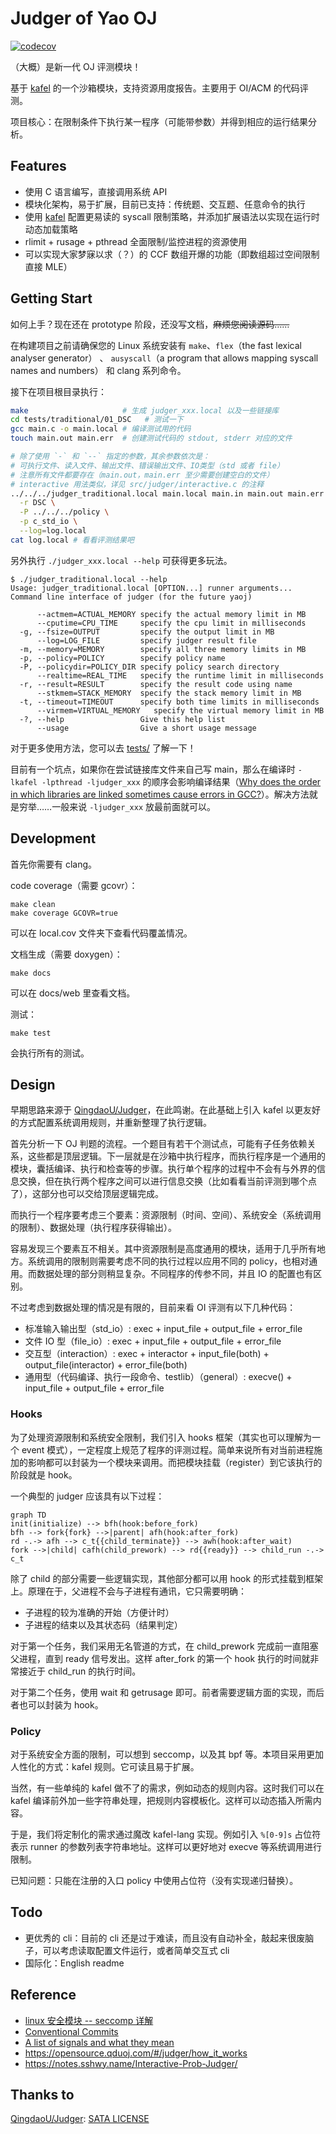 # Judger of Yao OJ

[![codecov](https://codecov.io/gh/sshwy/yaoj-judger/branch/master/graph/badge.svg?token=J2YFL24TOH)](https://codecov.io/gh/sshwy/yaoj-judger)

（大概）是新一代 OJ 评测模块！

基于 [kafel](https://github.com/google/kafel) 的一个沙箱模块，支持资源用度报告。主要用于 OI/ACM 的代码评测。

项目核心：在限制条件下执行某一程序（可能带参数）并得到相应的运行结果分析。

## Features

- 使用 C 语言编写，直接调用系统 API
- 模块化架构，易于扩展，目前已支持：传统题、交互题、任意命令的执行
- 使用 [kafel](https://github.com/google/kafel) 配置更易读的 syscall 限制策略，并添加扩展语法以实现在运行时动态加载策略
- rlimit + rusage + pthread 全面限制/监控进程的资源使用
- 可以实现大家梦寐以求（？）的 CCF 数组开爆的功能（即数组超过空间限制直接 MLE）

## Getting Start

如何上手？现在还在 prototype 阶段，还没写文档，~~麻烦您阅读源码……~~

在构建项目之前请确保您的 Linux 系统安装有 `make`、`flex`（the fast lexical analyser generator） 、 `ausyscall`（a program that allows mapping syscall names and numbers） 和 clang 系列命令。

接下在项目根目录执行：

```bash
make                     # 生成 judger_xxx.local 以及一些链接库
cd tests/traditional/01_DSC   # 测试一下
gcc main.c -o main.local # 编译测试用的代码
touch main.out main.err  # 创建测试代码的 stdout, stderr 对应的文件

# 除了使用 `-` 和 `--` 指定的参数，其余参数依次是：
# 可执行文件、读入文件、输出文件、错误输出文件、IO类型（std 或者 file）
# 注意所有文件都要存在（main.out，main.err 至少需要创建空白的文件）
# interactive 用法类似，详见 src/judger/interactive.c 的注释
../../../judger_traditional.local main.local main.in main.out main.err std \
  -r DSC \
  -P ../../../policy \
  -p c_std_io \
  --log=log.local
cat log.local # 看看评测结果吧
```

另外执行 `./judger_xxx.local --help` 可获得更多玩法。

```
$ ./judger_traditional.local --help
Usage: judger_traditional.local [OPTION...] runner arguments...
Command line interface of judger (for the future yaoj)

      --actmem=ACTUAL_MEMORY specify the actual memory limit in MB
      --cputime=CPU_TIME     specify the cpu limit in milliseconds
  -g, --fsize=OUTPUT         specify the output limit in MB
      --log=LOG_FILE         specify judger result file
  -m, --memory=MEMORY        specify all three memory limits in MB
  -p, --policy=POLICY        specify policy name
  -P, --policydir=POLICY_DIR specify policy search directory
      --realtime=REAL_TIME   specify the runtime limit in milliseconds
  -r, --result=RESULT        specify the result code using name
      --stkmem=STACK_MEMORY  specify the stack memory limit in MB
  -t, --timeout=TIMEOUT      specify both time limits in milliseconds
      --virmem=VIRTUAL_MEMORY   specify the virtual memory limit in MB
  -?, --help                 Give this help list
      --usage                Give a short usage message
```

对于更多使用方法，您可以去 [tests/](https://github.com/sshwy/yaoj-judger/tree/master/tests) 了解一下！

目前有一个坑点，如果你在尝试链接库文件来自己写 main，那么在编译时 `-lkafel -lpthread -ljudger_xxx` 的顺序会影响编译结果（[Why does the order in which libraries are linked sometimes cause errors in GCC?](https://stackoverflow.com/questions/45135/why-does-the-order-in-which-libraries-are-linked-sometimes-cause-errors-in-gcc)）。解决方法就是穷举……一般来说 `-ljudger_xxx` 放最前面就可以。

## Development

首先你需要有 clang。

code coverage（需要 gcovr）：

```
make clean
make coverage GCOVR=true
```

可以在 local.cov 文件夹下查看代码覆盖情况。

文档生成（需要 doxygen）：

```
make docs
```

可以在 docs/web 里查看文档。

测试：

```
make test
```

会执行所有的测试。

## Design

早期思路来源于 [QingdaoU/Judger](https://github.com/QingdaoU/Judger)，在此鸣谢。在此基础上引入 kafel 以更友好的方式配置系统调用规则，并重新整理了执行逻辑。

首先分析一下 OJ 判题的流程。一个题目有若干个测试点，可能有子任务依赖关系，这些都是顶层逻辑。下一层就是在沙箱中执行程序，而执行程序是一个通用的模块，囊括编译、执行和检查等的步骤。执行单个程序的过程中不会有与外界的信息交换，但在执行两个程序之间可以进行信息交换（比如看看当前评测到哪个点了），这部分也可以交给顶层逻辑完成。

而执行一个程序要考虑三个要素：资源限制（时间、空间）、系统安全（系统调用的限制）、数据处理（执行程序获得输出）。

容易发现三个要素互不相关。其中资源限制是高度通用的模块，适用于几乎所有地方。系统调用的限制则需要考虑不同的执行过程以应用不同的 policy，也相对通用。而数据处理的部分则稍显复杂。不同程序的传参不同，并且 IO 的配置也有区别。

不过考虑到数据处理的情况是有限的，目前来看 OI 评测有以下几种代码：

- 标准输入输出型（std_io）: exec + input_file + output_file + error_file
- 文件 IO 型（file_io）: exec + input_file + output_file + error_file
- 交互型（interaction）: exec + interactor + input_file(both) + output_file(interactor) + error_file(both)
- 通用型（代码编译、执行一段命令、testlib）（general）: execve() + input_file + output_file + error_file

### Hooks

为了处理资源限制和系统安全限制，我们引入 hooks 框架（其实也可以理解为一个 event 模式），一定程度上规范了程序的评测过程。简单来说所有对当前进程施加的影响都可以封装为一个模块来调用。而把模块挂载（register）到它该执行的阶段就是 hook。

一个典型的 judger 应该具有以下过程：

```mermaid
graph TD
init(initialize) --> bfh(hook:before_fork)
bfh --> fork{fork} -->|parent| afh(hook:after_fork)
rd -.-> afh --> c_t{{child_terminate}} --> awh(hook:after_wait)
fork -->|child| cafh(child_prework) --> rd{{ready}} --> child_run -.-> c_t
```

除了 child 的部分需要一些逻辑实现，其他部分都可以用 hook 的形式挂载到框架上。原理在于，父进程不会与子进程有通讯，它只需要明确：

- 子进程的较为准确的开始（方便计时）
- 子进程的结束以及其状态码（结果判定）

对于第一个任务，我们采用无名管道的方式，在 child_prework 完成前一直阻塞父进程，直到 ready 信号发出。这样 after_fork 的第一个 hook 执行的时间就非常接近于 child_run 的执行时间。

对于第二个任务，使用 wait 和 getrusage 即可。前者需要逻辑方面的实现，而后者也可以封装为 hook。

### Policy

对于系统安全方面的限制，可以想到 seccomp，以及其 bpf 等。本项目采用更加人性化的方式：kafel 规则。它可读且易于扩展。

当然，有一些单纯的 kafel 做不了的需求，例如动态的规则内容。这时我们可以在 kafel 编译前外加一些字符串处理，把规则内容模板化。这样可以动态插入所需内容。

于是，我们将定制化的需求通过魔改 kafel-lang 实现。例如引入 `%[0-9]s` 占位符表示 runner 的参数列表字符串地址。这样可以更好地对 execve 等系统调用进行限制。

已知问题：只能在注册的入口 policy 中使用占位符（没有实现递归替换）。

## Todo

- 更优秀的 cli：目前的 cli 还是过于难读，而且没有自动补全，敲起来很废脑子，可以考虑读取配置文件运行，或者简单交互式 cli
- 国际化：English readme

## Reference

- [linux 安全模块 -- seccomp 详解](https://zhuanlan.zhihu.com/p/363174561)
- [Conventional Commits](https://www.conventionalcommits.org/en/v1.0.0/)
- [A list of signals and what they mean](https://www-uxsup.csx.cam.ac.uk/courses/moved.Building/signals.pdf)
- https://opensource.qduoj.com/#/judger/how_it_works
- https://notes.sshwy.name/Interactive-Prob-Judger/

## Thanks to

[QingdaoU/Judger](https://github.com/QingdaoU/Judger): [SATA LICENSE](https://github.com/QingdaoU/Judger/raw/newnew/LICENSE)

